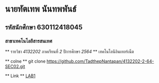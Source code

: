 # นายทัตเทพ นันทพพันธ์
## รหัสนักศึกษา 630112418045
### สาขาเทคโนโลยีสารสนเทศ

** รายวิชา *4132202* ภาคเรียนที่ *2* ปีการศึกษา *2564* **
เทคโนโลนีอินเทอร์เน็ต

** colne **
git clone https://github.com/TadthepNantapan/4132202-2-64-SEC02.git

** Link **
[LAB1](https://github.com/TadthepNantapan/4132202-2-64-SEC02/tree/main/LAB1)
